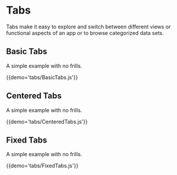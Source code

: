 # Tabs

Tabs make it easy to explore and switch between different views or functional aspects of an app or
to browse categorized data sets.

## Basic Tabs

A simple example with no frills.

{{demo='tabs/BasicTabs.js'}}

## Centered Tabs

A simple example with no frills.

{{demo='tabs/CenteredTabs.js'}}

## Fixed Tabs

A simple example with no frills.

{{demo='tabs/FixedTabs.js'}}
